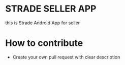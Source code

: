 # STRADE SELLER APP
this is Strade Android App for seller

# How to contribute

* Create your own pull request with clear description
